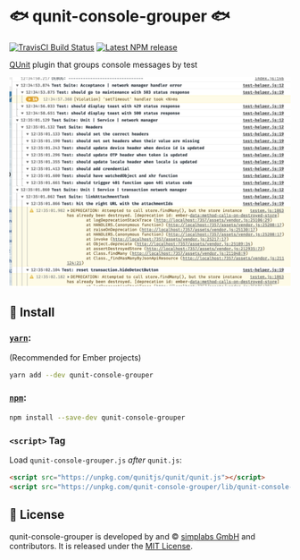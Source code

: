 🐟  qunit-console-grouper  🐟
==============================================================================

[![TravisCI Build Status][travis-badge]][travis-badge-url]
[![Latest NPM release][npm-badge]][npm-badge-url]

[npm-badge]: https://img.shields.io/npm/v/qunit-console-grouper.svg
[npm-badge-url]: https://www.npmjs.com/package/qunit-console-grouper
[travis-badge]: https://img.shields.io/travis/com/simplabs/qunit-console-grouper/master.svg
[travis-badge-url]: https://travis-ci.com/simplabs/qunit-console-grouper

[QUnit](https://qunitjs.com/) plugin that groups console messages by test

![Screenshot of qunit-console-grouper](docs/screenshot.png)


🚀  Install
------------------------------------------------------------------------------


### [`yarn`](https://yarnpkg.com/):
(Recommended for Ember projects)

```bash
yarn add --dev qunit-console-grouper
```

### [`npm`](https://www.npmjs.com/):

```bash
npm install --save-dev qunit-console-grouper
```


### `<script>` Tag

Load `qunit-console-grouper.js` *after* `qunit.js`:

```html
<script src="https://unpkg.com/qunitjs/qunit/qunit.js"></script>
<script src="https://unpkg.com/qunit-console-grouper/lib/qunit-console-grouper.js"></script>
```


📃  License
------------------------------------------------------------------------------

qunit-console-grouper is developed by and &copy;
[simplabs GmbH](http://simplabs.com) and contributors. It is released under the
[MIT License](https://github.com/simplabs/qunit-console-grouper/blob/master/LICENSE.md).
